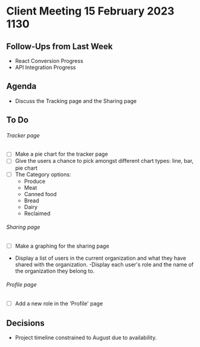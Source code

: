 # Client Meeting 15 February 2023 1130

## Follow-Ups from Last Week

- React Conversion Progress
- API Integration Progress

## Agenda

- Discuss the Tracking page and the Sharing page

## To Do

###### Tracker page

- [ ] Make a pie chart for the tracker page
- [ ] Give the users a chance to pick amongst different chart types: line, bar, pie chart
- [ ] The Category options:
  - Produce
  - Meat
  - Canned food
  - Bread
  - Dairy
  - Reclaimed

###### Sharing page

- [ ] Make a graphing for the sharing page
- Display a list of users in the current organization and what they have shared with the organization.
-Display each user's role and the name of the organization they belong to.

###### Profile page

- [ ] Add a new role in the 'Profile' page

## Decisions

- Project timeline constrained to August due to availability.

